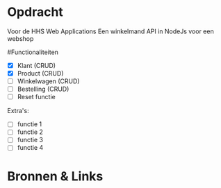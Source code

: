 # Opdracht
Voor de HHS Web Applications
Een winkelmand API in NodeJs voor een webshop

#Functionaliteiten
- [X] Klant (CRUD)
- [X] Product (CRUD)
- [ ] Winkelwagen (CRUD)
- [ ] Bestelling (CRUD)
- [ ] Reset functie

Extra's:
- [ ] functie 1
- [ ] functie 2
- [ ] functie 3
- [ ] functie 4

# Bronnen & Links
